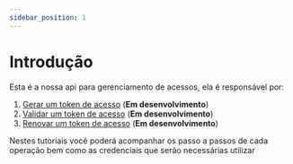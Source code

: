 ```yaml
---
sidebar_position: 1
---
```


# Introdução

Esta é a nossa api para gerenciamento de acessos, ela é responsável por:

1. [Gerar um token de acesso](/docs/tutorials/auth/auth_generate_token.md)   (**Em desenvolvimento**)
1. [Validar um token de acesso](/docs/tutorials/auth/auth_validate.md)   (**Em desenvolvimento**)
1. [Renovar um token de acesso](/docs/tutorials/auth/auth_refresh_token.md)   (**Em desenvolvimento**)

Nestes tutoriais você poderá acompanhar os passo a passos de cada operação bem como as credenciais que serão necessárias utilizar